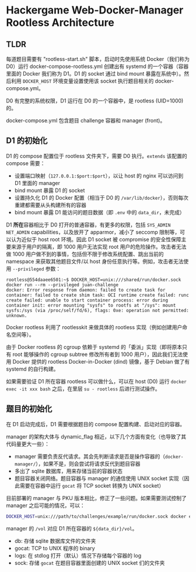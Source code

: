 # Hackergame Web-Docker-Manager Rootless Architecture

## TLDR

每道题目需要有 "rootless-start.sh" 脚本，启动时先使用系统 Docker（我们称为 D0）运行 docker-compose-rootless.yml 创建出有 systemd 的一个容器（容器里面的 Docker 我们称为 D1。D1 的 socket 通过 bind mount 暴露在系统中）。然后利用 `DOCKER_HOST` 环境变量设置使用该 socket 执行题目相关的 docker-compose.yml。

D0 有完整的系统权限，D1 运行在 D0 的一个容器中，是 rootless (UID=1000) 的。

docker-compose.yml 包含题目 challenge 容器和 manager (front)。

## D1 的初始化

D1 的 compose 配置位于 rootless 文件夹下，需要 D0 执行。`extends` 该配置的 compose 需要：

- 设置端口映射（`127.0.0.1:$port:$port`），以让 host 的 nginx 可以访问到 D1 里面的 manager
- bind mount 暴露 D1 的 socket
- 设置持久化 D1 的 Docker 配置（相当于 D0 的 `/var/lib/docker`），否则每次重建都需要从头构建所有的容器
- bind mount 暴露 D1 能访问的题目数据（即 `.env` 中的 `data_dir`，未完成）

D1 **所在**容器相比于 D0 打开的普通容器，有更多的权限，包括 `SYS_ADMIN` `NET_ADMIN` capabilities，以及放开了 apparmor，减小了 seccomp 限制等，可以认为近似于 host root 环境。因此 D1 socket 被 compromise 的安全性保障主要来源于用户的隔离，即 1000 用户无法实现 root 用户的危险操作。攻击者无法做 1000 用户做不到的事情，包括但不限于修改系统配置、跳出当前的 namespace 来获取其他题目文件/以 host 身份任意执行等。例如，攻击者无法使用 `--privileged` 参数：

```console
rootless@554daaee6501:~$ DOCKER_HOST=unix:///shared/run/docker.sock docker run --rm --privileged juan-challenge
docker: Error response from daemon: failed to create task for container: failed to create shim task: OCI runtime create failed: runc create failed: unable to start container process: error during container init: error mounting "sysfs" to rootfs at "/sys": mount sysfs:/sys (via /proc/self/fd/6), flags: 0xe: operation not permitted: unknown.
```

Docker rootless 利用了 rootlesskit 来做具体的 rootless 实现（例如创建用户命名空间等）。

由于 Docker rootless 的 cgroup 依赖于 systemd 的「委派」实现（即将原本只有 root 能够操作的 cgroup subtree 修改所有者到 1000 用户），因此我们无法使用 Docker 提供的 rootless Docker-in-Docker (dind) 镜像，基于 Debian 做了有 systemd 的自行构建。

如果需要验证 D1 所在容器 rootless 可以做什么，可以在 host (D0) 运行 `docker exec -it xxx bash` 之后，在里层 `su - rootless` 后进行测试操作。

## 题目的初始化

在 D1 启动完成后，D1 需要根据题目的 compose 配置构建、启动对应的容器。

manager 的架构大体与 dynamic_flag 相近，以下几个方面有变化（也导致了其代码量更大一些）：

- manager 需要负责反代请求。其会先判断请求是否是操作容器的（`docker-manager/`），如果不是，则会尝试将请求反代到题目容器
- 多出了 sqlite 数据库，用来存储当前的容器状态
- 题目容器关闭网络。题目容器与 manager 的通信使用 UNIX socket 实现（因此需要在容器中运行 `gocat` 将 TCP socket 转换为 UNIX socket）

目前部署的 manager 与 PKU 版本相比，修正了一些问题。如果需要测试控制了 manager 之后可能的情况，可以：

```sh
DOCKER_HOST=unix:///path/to/challenges/example/run/docker.sock docker exec -it example-front-1 bash
```

manager 的 `/vol` 对应 D1 所在容器的 `${data_dir}/vol`。

- db: 存储 sqlite 数据库文件的文件夹
- gocat: TCP to UNIX 程序的 binary
- logs: 在 stdlog 打开（默认）情况下存储每个容器的 log
- sock: 存储 `gocat` 在题目容器里面创建的 UNIX socket 们的文件夹
